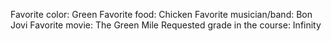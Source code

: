Favorite color: Green 
Favorite food: Chicken 
Favorite musician/band: Bon Jovi 
Favorite movie: The Green Mile 
Requested grade in the course: 
Infinity